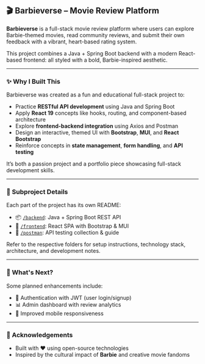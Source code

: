 ## 🎬 Barbieverse – Movie Review Platform

**Barbieverse** is a full-stack movie review platform where users can explore Barbie-themed movies, read community reviews, and submit their own feedback with a vibrant, heart-based rating system.

This project combines a Java + Spring Boot backend with a modern React-based frontend: all styled with a bold, Barbie-inspired aesthetic.

---

### ✨ Why I Built This

Barbieverse was created as a fun and educational full-stack project to:

- Practice **RESTful API development** using Java and Spring Boot  
- Apply **React 19** concepts like hooks, routing, and component-based architecture  
- Explore **frontend-backend integration** using Axios and Postman  
- Design an interactive, themed UI with **Bootstrap**, **MUI**, and **React Bootstrap**  
- Reinforce concepts in **state management**, **form handling**, and **API testing**

It’s both a passion project and a portfolio piece showcasing full-stack development skills.


---

### 📂 Subproject Details

Each part of the project has its own README:

- 📦 [`/backend`](./backend/README.md): Java + Spring Boot REST API  
- 🎨 [`/frontend`](./frontend/README.md): React SPA with Bootstrap & MUI  
- 🧪 [`/postman`](./api-testing-via-postman/README.md): API testing collection & guide

Refer to the respective folders for setup instructions, technology stack, architecture, and development notes.

---

### 🔮 What's Next?

Some planned enhancements include:

- 🔐 Authentication with JWT (user login/signup)
- 📊 Admin dashboard with review analytics
- 📱 Improved mobile responsiveness

---

### 🙌 Acknowledgements

- Built with ❤️ using open-source technologies
- Inspired by the cultural impact of **Barbie** and creative movie fandoms



